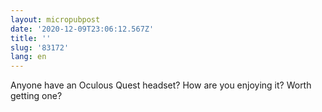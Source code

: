 ```yaml
---
layout: micropubpost
date: '2020-12-09T23:06:12.567Z'
title: ''
slug: '83172'
lang: en
---
```

Anyone have an Oculous Quest headset? How are you enjoying it? Worth getting one?
